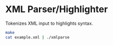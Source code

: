 # XML Parser/Highlighter

Tokenizes XML input to highlights syntax.

```sh
make
cat example.xml | ./xmlparse
```

